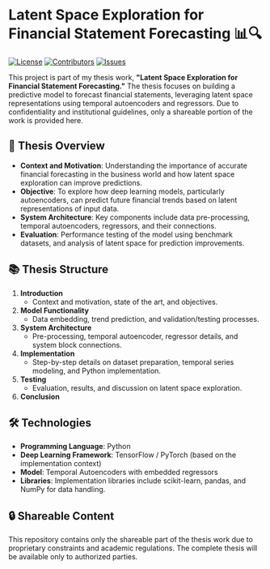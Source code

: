 # Latent Space Exploration for Financial Statement Forecasting 📊🔍

[![License](https://img.shields.io/github/license/Gabrielebandino/ForecastingThesisPublic)](LICENSE)
[![Contributors](https://img.shields.io/github/contributors/Gabrielebandino/ForecastingThesisPublic)](https://github.com/Gabrielebandino/ForecastingThesisPublic/graphs/contributors)
[![Issues](https://img.shields.io/github/issues/Gabrielebandino/ForecastingThesisPublic)](https://github.com/Gabrielebandino/ForecastingThesisPublic/issues)

This project is part of my thesis work, **"Latent Space Exploration for Financial Statement Forecasting."** The thesis focuses on building a predictive model to forecast financial statements, leveraging latent space representations using temporal autoencoders and regressors. Due to confidentiality and institutional guidelines, only a shareable portion of the work is provided here.

## 🚀 Thesis Overview

- **Context and Motivation**: Understanding the importance of accurate financial forecasting in the business world and how latent space exploration can improve predictions.
- **Objective**: To explore how deep learning models, particularly autoencoders, can predict future financial trends based on latent representations of input data.
- **System Architecture**: Key components include data pre-processing, temporal autoencoders, regressors, and their connections.
- **Evaluation**: Performance testing of the model using benchmark datasets, and analysis of latent space for prediction improvements.

## 📚 Thesis Structure

1. **Introduction**
   - Context and motivation, state of the art, and objectives.
2. **Model Functionality**
   - Data embedding, trend prediction, and validation/testing processes.
3. **System Architecture**
   - Pre-processing, temporal autoencoder, regressor details, and system block connections.
4. **Implementation**
   - Step-by-step details on dataset preparation, temporal series modeling, and Python implementation.
5. **Testing**
   - Evaluation, results, and discussion on latent space exploration.
6. **Conclusion**

## 🛠️ Technologies

- **Programming Language**: Python
- **Deep Learning Framework**: TensorFlow / PyTorch (based on the implementation context)
- **Model**: Temporal Autoencoders with embedded regressors
- **Libraries**: Implementation libraries include scikit-learn, pandas, and NumPy for data handling.

## 🔒 Shareable Content

This repository contains only the shareable part of the thesis work due to proprietary constraints and academic regulations. The complete thesis will be available only to authorized parties.
